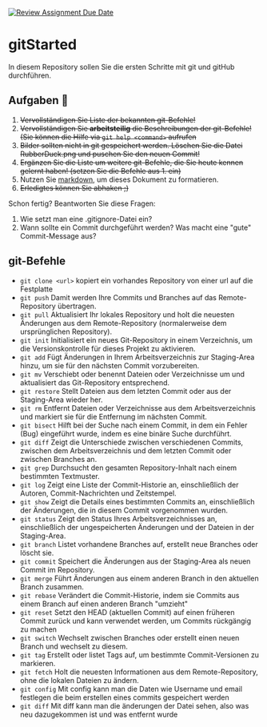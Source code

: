 [![Review Assignment Due Date](https://classroom.github.com/assets/deadline-readme-button-24ddc0f5d75046c5622901739e7c5dd533143b0c8e959d652212380cedb1ea36.svg)](https://classroom.github.com/a/sKdeA7RV)
# gitStarted
In diesem Repository sollen Sie die ersten Schritte mit git und gitHub durchführen.


## Aufgaben :dart:
1. ~~Vervollständigen Sie Liste der bekannten git-Befehle!~~
2. ~~Vervollständigen Sie **arbeitsteilig** die Beschreibungen der git-Befehle! (Sie können die Hilfe via `git help <command>` aufrufen~~
4. ~~Bilder sollten nicht in git gespeichert werden. Löschen Sie die Datei RubberDuck.png und puschen Sie den neuen Commit!~~
2. ~~Ergänzen Sie die Liste um weitere git-Befehle, die Sie heute kennen gelernt haben! (setzen Sie die Befehle aus 1. ein)~~
3. Nutzen Sie [markdown](https://github.com/adam-p/markdown-here/wiki/Markdown-Cheatsheet), um dieses Dokument zu formatieren.
4. ~~Erledigtes können Sie abhaken ;)~~

Schon fertig? Beantworten Sie diese Fragen:
1. Wie setzt man eine .gitignore-Datei ein?
2. Wann sollte ein Commit durchgeführt werden? Was macht eine "gute" Commit-Message aus?

## git-Befehle
- `git clone <url>` kopiert ein vorhandes Repository von einer url auf die Festplatte
- `git push` 		Damit werden Ihre Commits und Branches auf das Remote-Repository übertragen.
- `git pull` 		Aktualisiert Ihr lokales Repository und holt die neuesten Änderungen aus dem Remote-Repository (normalerweise dem ursprünglichen Repository).
- `git init`		Initialisiert ein neues Git-Repository in einem Verzeichnis, um die Versionskontrolle für dieses Projekt zu aktivieren.
- `git add`			Fügt Änderungen in Ihrem Arbeitsverzeichnis zur Staging-Area hinzu, um sie für den nächsten Commit vorzubereiten.
- `git mv`			Verschiebt oder benennt Dateien oder Verzeichnisse um und aktualisiert das Git-Repository entsprechend.
- `git restore`		Stellt Dateien aus dem letzten Commit oder aus der Staging-Area wieder her.
- `git rm`			Entfernt Dateien oder Verzeichnisse aus dem Arbeitsverzeichnis und markiert sie für die Entfernung im nächsten Commit.
- `git bisect`		Hilft bei der Suche nach einem Commit, in dem ein Fehler (Bug) eingeführt wurde, indem es eine binäre Suche durchführt.
- `git diff`		Zeigt die Unterschiede zwischen verschiedenen Commits, zwischen dem Arbeitsverzeichnis und dem letzten Commit oder zwischen Branches an.
- `git grep`		Durchsucht den gesamten Repository-Inhalt nach einem bestimmten Textmuster.
- `git log`			Zeigt eine Liste der Commit-Historie an, einschließlich der Autoren, Commit-Nachrichten und Zeitstempel.
- `git show`		Zeigt die Details eines bestimmten Commits an, einschließlich der Änderungen, die in diesem Commit vorgenommen wurden.
- `git status`		Zeigt den Status Ihres Arbeitsverzeichnisses an, einschließlich der ungespeicherten Änderungen und der Dateien in der Staging-Area.
- `git branch`		Listet vorhandene Branches auf, erstellt neue Branches oder löscht sie.
- `git commit`		Speichert die Änderungen aus der Staging-Area als neuen Commit im Repository.
- `git merge`		Führt Änderungen aus einem anderen Branch in den aktuellen Branch zusammen.
- `git rebase`		Verändert die Commit-Historie, indem sie Commits aus einem Branch auf einen anderen Branch "umzieht"
- `git reset`		Setzt den HEAD (aktuellen Commit) auf einen früheren Commit zurück und kann verwendet werden, um Commits rückgängig zu machen
- `git switch`		Wechselt zwischen Branches oder erstellt einen neuen Branch und wechselt zu diesem.
- `git tag`			Erstellt oder listet Tags auf, um bestimmte Commit-Versionen zu markieren.
- `git fetch`		Holt die neuesten Informationen aus dem Remote-Repository, ohne die lokalen Dateien zu ändern.
- `git config`		Mit config kann man die Daten wie Username und email festlegen die beim erstellen eines commits gespeichert werden
- `git diff`		Mit diff kann man die änderungen der Datei sehen, also was neu dazugekommen ist und was entfernt wurde

